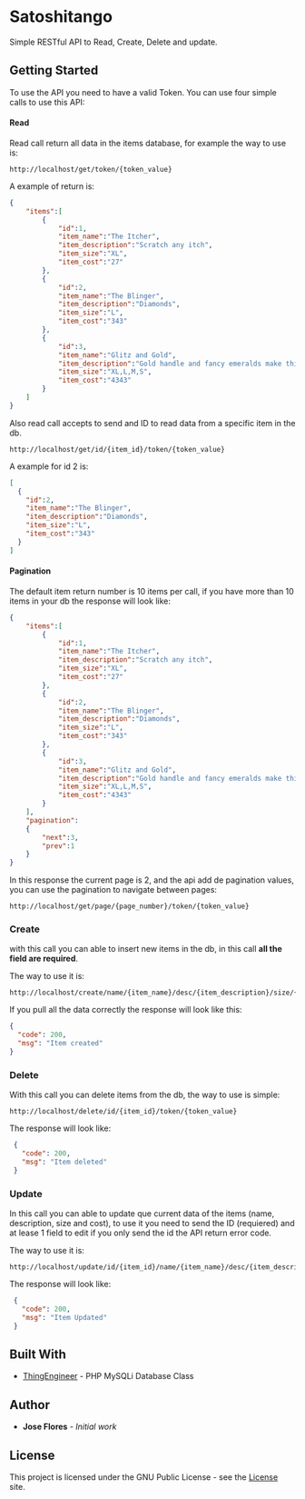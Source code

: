 # Satoshitango

Simple RESTful API to Read, Create, Delete and update. 

## Getting Started

To use the API you need to have a valid Token. You can use four simple calls to use this API:

#### Read

Read call return all data in the items database, for example the way to use is:

```
http://localhost/get/token/{token_value}
```

A example of return is: 

```json
{
    "items":[
        {
            "id":1,
            "item_name":"The Itcher",
            "item_description":"Scratch any itch",
            "item_size":"XL",
            "item_cost":"27"
        },
        {
            "id":2,
            "item_name":"The Blinger",
            "item_description":"Diamonds",
            "item_size":"L",
            "item_cost":"343"
        },
        {
            "id":3,
            "item_name":"Glitz and Gold",
            "item_description":"Gold handle and fancy emeralds make this shine",
            "item_size":"XL,L,M,S",
            "item_cost":"4343"
        }
    ]
}
```


Also read call accepts to send and ID to read data from a specific item in the db.

```
http://localhost/get/id/{item_id}/token/{token_value}
``` 
A example for id 2 is:

```json
[
  {
    "id":2,
    "item_name":"The Blinger",
    "item_description":"Diamonds",
    "item_size":"L",
    "item_cost":"343"
  }
]
```

#### Pagination

The default item return number is 10 items per call, if you have more than 10 items in your db the response will look like:

```json
{
    "items":[
        {
            "id":1,
            "item_name":"The Itcher",
            "item_description":"Scratch any itch",
            "item_size":"XL",
            "item_cost":"27"
        },
        {
            "id":2,
            "item_name":"The Blinger",
            "item_description":"Diamonds",
            "item_size":"L",
            "item_cost":"343"
        },
        {
            "id":3,
            "item_name":"Glitz and Gold",
            "item_description":"Gold handle and fancy emeralds make this shine",
            "item_size":"XL,L,M,S",
            "item_cost":"4343"
        }
    ],
    "pagination":
    {
        "next":3,
        "prev":1
    }
}
```
In this response the current page is 2, and the api add de pagination values, you can use the pagination to navigate between pages:

```
http://localhost/get/page/{page_number}/token/{token_value}
```
 
### Create

with this call you can able to insert new items in the db, in this call **all the field are required**.

The way to use it is: 

```
http://localhost/create/name/{item_name}/desc/{item_description}/size/{item_size}/cost/{item_cost}/token/{token_value}
```

If you pull all the data correctly the response will look like this: 

```json
{
  "code": 200, 
  "msg": "Item created"
}
```

### Delete

With this call you can delete items from the db, the way to use is simple:

```
http://localhost/delete/id/{item_id}/token/{token_value}
``` 
The response will look like: 

```json
 {
   "code": 200, 
   "msg": "Item deleted"
 }
```

### Update

In this call you can able to update que current data of the items (name, description, size and cost), to use it you need to send the ID (requiered) and at lease 1 field to edit if you only send the id the API return error code. 

The way to use it is:

```
http://localhost/update/id/{item_id}/name/{item_name}/desc/{item_description}/size/{item_size}/cost/{item_cost}/token/{token_value}
``` 

The response will look like: 

```json
 {
   "code": 200, 
   "msg": "Item Updated"
 }
```

## Built With

* [ThingEngineer](https://github.com/ThingEngineer/PHP-MySQLi-Database-Class) - PHP MySQLi Database Class

## Author

* **Jose Flores** - *Initial work*

## License

This project is licensed under the GNU Public License - see the [License](http://opensource.org/licenses/gpl-3.0.html) site.